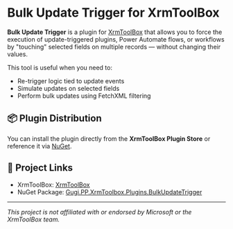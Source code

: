# Bulk Update Trigger for XrmToolBox

**Bulk Update Trigger** is a plugin for [XrmToolBox](https://www.xrmtoolbox.com) that allows you to force the execution of update-triggered plugins, Power Automate flows, or workflows by "touching" selected fields on multiple records — without changing their values.

This tool is useful when you need to:
- Re-trigger logic tied to update events
- Simulate updates on selected fields
- Perform bulk updates using FetchXML filtering


## 📦 Plugin Distribution

You can install the plugin directly from the **XrmToolBox Plugin Store** or reference it via [NuGet]([Gugi.PP.XrmToolbox.Plugins.BulkUpdateTrigger](https://www.nuget.org/packages/Gugi.PP.XrmToolbox.Plugins.BulkUpdateTrigger)).


## 🔗 Project Links

- XrmToolBox: [XrmToolBox](https://www.xrmtoolbox.com)
- NuGet Package: [Gugi.PP.XrmToolbox.Plugins.BulkUpdateTrigger](https://www.nuget.org/packages/Gugi.PP.XrmToolbox.Plugins.BulkUpdateTrigger)


---

*This project is not affiliated with or endorsed by Microsoft or the XrmToolBox team.*
